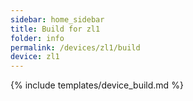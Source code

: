 ```yaml
---
sidebar: home_sidebar
title: Build for zl1
folder: info
permalink: /devices/zl1/build
device: zl1
---
```

{% include templates/device_build.md %}
